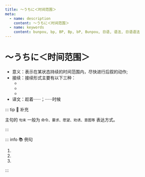 ```yaml
---
title: ～うちに＜时间范围＞
meta:
  - name: description
    content: ～うちに＜时间范围＞
  - name: keywords
    content: bunpou, bp, BP, Bp, bP, Bunpou, 日语, 语法, 日语语法
---
```

    
# ～うちに＜时间范围＞
    
- 意义：表示在某状态持续的时间范围内，尽快进行后叙的动作;
- 接续：接续形式主要有以下三种：
  - <grammer-content sentence="**动词原形／Ⅴている/Ⅴない** + うちに" />
  - <grammer-content sentence="**形容词的连体形** ＋ うちに" />
  - <grammer-content sentence="**名词 ＋ の** + うちに" />
- 译文：趁着······；······时候
  
::: tip :bookmark: 补充

主句的 `句末` 一般为 `命令、要求、愿望、劝诱、意图等` 表达方式。

:::

::: info :books: 例句

1. <grammer-content sentence='[友達/ともだち]がアメリカに**[留学/りゅうがく]しているうちに**、[遊び/あそび]に[行き/いき]たい。' trans='趁朋友在美国留学的时候，想去玩。' />
2. <grammer-content sentence='**[冷め/さめ]ないうちに**[食べ/たべ]てください。' trans='趁热吃。(趁食物还没凉赶紧吃完。)' />
3. <grammer-content sentence='**[学生/がくせい]のうちに**たくさん[本/ほん]を[読ん/よん]でください。' trans='在学生时代要多读书。' />

:::
